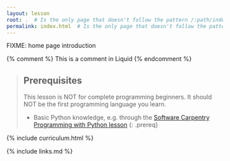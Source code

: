 ```yaml
---
layout: lesson
root: .  # Is the only page that doesn't follow the pattern /:path/index.html
permalink: index.html  # Is the only page that doesn't follow the pattern /:path/index.html
---
```

FIXME: home page introduction

<!-- this is an html comment -->

{% comment %} This is a comment in Liquid {% endcomment %}

> ## Prerequisites
>
> This lesson is NOT for complete programming beginners.
> It should NOT be the first programming language you learn.
> * Basic Python knowledge, e.g. through the [Software Carpentry Programming with Python lesson](https://swcarpentry.github.io/python-novice-inflammation/)
{: .prereq}

{% include curriculum.html %}

{% include links.md %}

